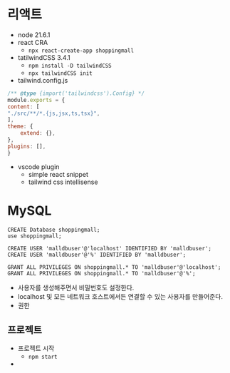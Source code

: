 # 리액트
- node 21.6.1
- react CRA
	- `npx react-create-app shoppingmall`
- tatilwindCSS 3.4.1
	- `npm install -D tailwindCSS`
	- `npx tailwindCSS init`
- tailwind.config.js
```javascript
/** @type {import('tailwindcss').Config} */
module.exports = {
content: [
"./src/**/*.{js,jsx,ts,tsx}",
],
theme: {
	extend: {},
},
plugins: [],
}
```

- vscode plugin
	- simple react snippet
	- tailwind css intellisense

# MySQL
```mysql
CREATE Database shoppingmall;
use shoppingmall;

CREATE USER 'malldbuser'@'localhost' IDENTIFIED BY 'malldbuser';
CREATE USER 'malldbuser'@'%' IDENTIFIED BY 'malldbuser';

GRANT ALL PRIVILEGES ON shoppingmall.* TO 'malldbuser'@'localhost';
GRANT ALL PRIVILEGES ON shoppingmall.* TO 'malldbuser'@'%';
```
- 사용자를 생성해주면서 비밀번호도 설정한다.
- localhost 및 모든 네트워크 호스트에서든 연결할 수 있는 사용자를 만들어준다.
- 권한

## 프로젝트
- 프로젝트 시작
	- `npm start`
- 